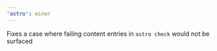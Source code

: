 ```yaml
---
'astro': minor
---
```


Fixes a case where failing content entries in `astro check` would not be surfaced
